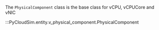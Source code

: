 The `PhysicalComponent` class is the base class for vCPU, vCPUCore and vNIC

:::PyCloudSim.entity.v_physical_component.PhysicalComponent